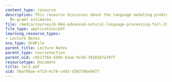 ```yaml
---
content_type: resource
description: This resource discusses about the language modeling problem, and smoothed
  ?n-gram? estimates.
file: /media/courses/6-864-advanced-natural-language-processing-fall-2005/56a788aee71d6c78c483d3b7596e9477_lec3.pdf
file_type: application/pdf
learning_resource_types:
- Lecture Notes
ocw_type: OCWFile
parent_title: Lecture Notes
parent_type: CourseSection
parent_uid: c9517f64-5b05-b3ae-9c50-78103b7a76ff
resourcetype: Document
title: lec3.pdf
uid: 56a788ae-e71d-6c78-c483-d3b7596e9477
---
```

